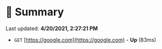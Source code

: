 # 📖 Summary
Last updated: **4/20/2021, 2:27:21 PM**

- `GET` [https://google.com](https://google.com) - **Up** (83ms)
